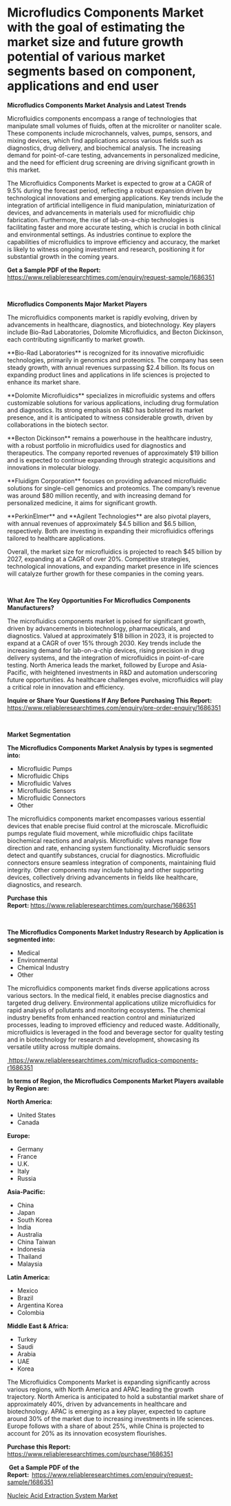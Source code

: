 <p><h1>Microfludics Components Market with the goal of estimating the market size and future growth potential of various market segments based on component, applications and end user</h1></p><p><strong>Microfludics Components Market Analysis and Latest Trends</strong></p>
<p><p>Microfluidics components encompass a range of technologies that manipulate small volumes of fluids, often at the microliter or nanoliter scale. These components include microchannels, valves, pumps, sensors, and mixing devices, which find applications across various fields such as diagnostics, drug delivery, and biochemical analysis. The increasing demand for point-of-care testing, advancements in personalized medicine, and the need for efficient drug screening are driving significant growth in this market.</p><p>The Microfluidics Components Market is expected to grow at a CAGR of 9.5% during the forecast period, reflecting a robust expansion driven by technological innovations and emerging applications. Key trends include the integration of artificial intelligence in fluid manipulation, miniaturization of devices, and advancements in materials used for microfluidic chip fabrication. Furthermore, the rise of lab-on-a-chip technologies is facilitating faster and more accurate testing, which is crucial in both clinical and environmental settings. As industries continue to explore the capabilities of microfluidics to improve efficiency and accuracy, the market is likely to witness ongoing investment and research, positioning it for substantial growth in the coming years.</p></p>
<p><strong>Get a Sample PDF of the Report:&nbsp;</strong> <a href="https://www.reliableresearchtimes.com/enquiry/request-sample/1686351?utm_campaign=2714&utm_medium=2&utm_source=Github&utm_content=ia&utm_term=24032025&utm_id=microfludics-components">https://www.reliableresearchtimes.com/enquiry/request-sample/1686351</a></p>
<p>&nbsp;</p>
<p><strong>Microfludics Components Major Market Players</strong></p>
<p><p>The microfluidics components market is rapidly evolving, driven by advancements in healthcare, diagnostics, and biotechnology. Key players include Bio-Rad Laboratories, Dolomite Microfluidics, and Becton Dickinson, each contributing significantly to market growth.</p><p>**Bio-Rad Laboratories** is recognized for its innovative microfluidic technologies, primarily in genomics and proteomics. The company has seen steady growth, with annual revenues surpassing $2.4 billion. Its focus on expanding product lines and applications in life sciences is projected to enhance its market share.</p><p>**Dolomite Microfluidics** specializes in microfluidic systems and offers customizable solutions for various applications, including drug formulation and diagnostics. Its strong emphasis on R&D has bolstered its market presence, and it is anticipated to witness considerable growth, driven by collaborations in the biotech sector.</p><p>**Becton Dickinson** remains a powerhouse in the healthcare industry, with a robust portfolio in microfluidics used for diagnostics and therapeutics. The company reported revenues of approximately $19 billion and is expected to continue expanding through strategic acquisitions and innovations in molecular biology.</p><p>**Fluidigm Corporation** focuses on providing advanced microfluidic solutions for single-cell genomics and proteomics. The company’s revenue was around $80 million recently, and with increasing demand for personalized medicine, it aims for significant growth.</p><p>**PerkinElmer** and **Agilent Technologies** are also pivotal players, with annual revenues of approximately $4.5 billion and $6.5 billion, respectively. Both are investing in expanding their microfluidics offerings tailored to healthcare applications.</p><p>Overall, the market size for microfluidics is projected to reach $45 billion by 2027, expanding at a CAGR of over 20%. Competitive strategies, technological innovations, and expanding market presence in life sciences will catalyze further growth for these companies in the coming years.</p></p>
<p>&nbsp;</p>
<p><strong>What Are The Key Opportunities For Microfludics Components Manufacturers?</strong></p>
<p><p>The microfluidics components market is poised for significant growth, driven by advancements in biotechnology, pharmaceuticals, and diagnostics. Valued at approximately $18 billion in 2023, it is projected to expand at a CAGR of over 15% through 2030. Key trends include the increasing demand for lab-on-a-chip devices, rising precision in drug delivery systems, and the integration of microfluidics in point-of-care testing. North America leads the market, followed by Europe and Asia-Pacific, with heightened investments in R&D and automation underscoring future opportunities. As healthcare challenges evolve, microfluidics will play a critical role in innovation and efficiency.</p></p>
<p><strong>Inquire or Share Your Questions If Any Before Purchasing This Report:</strong> <a href="https://www.reliableresearchtimes.com/enquiry/pre-order-enquiry/1686351?utm_campaign=2714&utm_medium=2&utm_source=Github&utm_content=ia&utm_term=24032025&utm_id=microfludics-components">https://www.reliableresearchtimes.com/enquiry/pre-order-enquiry/1686351</a></p>
<p>&nbsp;</p>
<p><strong>Market Segmentation</strong></p>
<p><strong>The Microfludics Components Market Analysis by types is segmented into:</strong></p>
<p><ul><li>Microfluidic Pumps</li><li>Microfluidic Chips</li><li>Microfluidic Valves</li><li>Microfluidic Sensors</li><li>Microfluidic Connectors</li><li>Other</li></ul></p>
<p><p>The microfluidics components market encompasses various essential devices that enable precise fluid control at the microscale. Microfluidic pumps regulate fluid movement, while microfluidic chips facilitate biochemical reactions and analysis. Microfluidic valves manage flow direction and rate, enhancing system functionality. Microfluidic sensors detect and quantify substances, crucial for diagnostics. Microfluidic connectors ensure seamless integration of components, maintaining fluid integrity. Other components may include tubing and other supporting devices, collectively driving advancements in fields like healthcare, diagnostics, and research.</p></p>
<p><strong>Purchase this Report:&nbsp;</strong><a href="https://www.reliableresearchtimes.com/purchase/1686351?utm_campaign=2714&utm_medium=2&utm_source=Github&utm_content=ia&utm_term=24032025&utm_id=microfludics-components">https://www.reliableresearchtimes.com/purchase/1686351</a></p>
<p>&nbsp;</p>
<p><strong>The Microfludics Components Market Industry Research by Application is segmented into:</strong></p>
<p><ul><li>Medical</li><li>Environmental</li><li>Chemical Industry</li><li>Other</li></ul></p>
<p><p>The microfluidics components market finds diverse applications across various sectors. In the medical field, it enables precise diagnostics and targeted drug delivery. Environmental applications utilize microfluidics for rapid analysis of pollutants and monitoring ecosystems. The chemical industry benefits from enhanced reaction control and miniaturized processes, leading to improved efficiency and reduced waste. Additionally, microfluidics is leveraged in the food and beverage sector for quality testing and in biotechnology for research and development, showcasing its versatile utility across multiple domains.</p></p>
<p><a href="https://www.reliableresearchtimes.com/microfludics-components-r1686351?utm_campaign=2714&utm_medium=2&utm_source=Github&utm_content=ia&utm_term=24032025&utm_id=microfludics-components">&nbsp;https://www.reliableresearchtimes.com/microfludics-components-r1686351</a></p>
<p><strong>In terms of Region, the Microfludics Components Market Players available by Region are:</strong></p>
<p>
    <p> <strong> North America: </strong>
        <ul>
            <li>United States</li>
            <li>Canada</li>
        </ul>
        </p> 
    <p> <strong> Europe: </strong>
        <ul>
            <li>Germany</li>
            <li>France</li>
            <li>U.K.</li>
            <li>Italy</li>
            <li>Russia</li>
        </ul>
        </p> 
    <p> <strong> Asia-Pacific: </strong>
        <ul>
            <li>China</li>
            <li>Japan</li>
            <li>South Korea</li>
            <li>India</li>
            <li>Australia</li>
            <li>China Taiwan</li>
            <li>Indonesia</li>
            <li>Thailand</li>
            <li>Malaysia</li>
        </ul>
        </p> 
    <p> <strong> Latin America: </strong>
        <ul>
            <li>Mexico</li>
            <li>Brazil</li>
            <li>Argentina Korea</li>
            <li>Colombia</li>
        </ul>
        </p> 
    <p> <strong> Middle East & Africa: </strong>
        <ul>
            <li>Turkey</li>
            <li>Saudi</li>
            <li>Arabia</li>
            <li>UAE</li>
            <li>Korea</li>
        </ul>
    </p>
    </p>
<p><p>The Microfluidics Components Market is expanding significantly across various regions, with North America and APAC leading the growth trajectory. North America is anticipated to hold a substantial market share of approximately 40%, driven by advancements in healthcare and biotechnology. APAC is emerging as a key player, expected to capture around 30% of the market due to increasing investments in life sciences. Europe follows with a share of about 25%, while China is projected to account for 20% as its innovation ecosystem flourishes.</p></p>
<p><strong>Purchase this Report: </strong><a href="https://www.reliableresearchtimes.com/purchase/1686351?utm_campaign=2714&utm_medium=2&utm_source=Github&utm_content=ia&utm_term=24032025&utm_id=microfludics-components">https://www.reliableresearchtimes.com/purchase/1686351</a></p>
<p>&nbsp;<strong>Get a Sample PDF of the Report:&nbsp;&nbsp;</strong><a href="https://www.reliableresearchtimes.com/enquiry/request-sample/1686351?utm_campaign=2714&utm_medium=2&utm_source=Github&utm_content=ia&utm_term=24032025&utm_id=microfludics-components">https://www.reliableresearchtimes.com/enquiry/request-sample/1686351</a></p>
<p><strong></strong></p>
<p><p><a href="https://github.com/kimomeifbnu26/Market-Research-Report-List-1/blob/main/nucleic-acid-extraction-system-market.md?utm_campaign=2714&utm_medium=2&utm_source=Github&utm_content=ia&utm_term=24032025&utm_id=microfludics-components">Nucleic Acid Extraction System Market</a></p></p>
